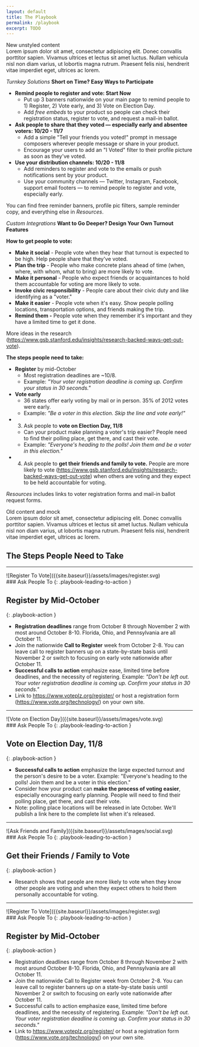 ```yaml
---
layout: default
title: The Playbook
permalink: /playbook
excerpt: TODO
---
```


<div class="page-header">
  New unstyled content
  <div class="inner">
    Lorem ipsum dolor sit amet, consectetur adipiscing elit. Donec convallis porttitor sapien. Vivamus ultrices et lectus sit amet luctus. Nullam vehicula nisl non diam varius, ut lobortis magna rutrum. Praesent felis nisi, hendrerit vitae imperdiet eget, ultrices ac lorem. 
  </div>
</div>

*Turnkey Solutions*
**Short on Time? Easy Ways to Participate**

* **Remind people to register and vote:  Start Now**
    * Put up 3 banners nationwide on your main page to remind people to 1) Register, 2) Vote early, and 3) Vote on Election Day.   
    * Add _free embeds_ to your product so people can check their registration status, register to vote, and request a mail-in ballot.
* **Ask people to share that they voted — especially early and absentee voters:  10/20 - 11/7**
    * Add a simple "Tell your friends you voted!" prompt in message composers wherever people message or share in your product.
    * Encourage your users to add an "I Voted" filter to their profile picture as soon as they've voted.  
* **Use your distribution channels:  10/20 - 11/8**
    * Add reminders to register and vote to the emails or push notifications sent by your product. 
    * Use your community channels — Twitter, Instagram, Facebook, support email footers — to remind people to register and vote, especially early.

You can find free reminder banners, profile pic filters, sample reminder copy, and everything else in _Resources_.


*Custom Integrations*
**Want to Go Deeper? Design Your Own Turnout Features**

**How to get people to vote:**

* **Make it social** - People vote when they hear that turnout is expected to be high. Help people share that they've voted.
* **Plan the trip** - People who make concrete plans ahead of time (when, where, with whom, what to bring) are more likely to vote.
* **Make it personal** - People who expect friends or acquaintances to hold them accountable for voting are more likely to vote.
* **Invoke civic responsibility** - People care about their civic duty and like identifying as a "voter."
* **Make it easier** - People vote when it's easy. Show people polling locations, transportation options, and friends making the trip.
* **Remind them -** People vote when they remember it's important and they have a limited time to get it done.

More ideas in the research (https://www.gsb.stanford.edu/insights/research-backed-ways-get-out-vote).  


**The steps people need to take:**

* **Register** by mid-October
    * Most registration deadlines are ~10/8.  
    * Example: *"Your voter registration deadline is coming up. _Confirm your status_ in 30 seconds."*
* **Vote early**
    * 36 states offer early voting by mail or in person.  35% of 2012 votes were early.
    * Example:  *"Be a voter in this election.  Skip the line and _vote early_!"*
* 3) Ask people to **vote on Election Day, 11/8**
    * Can your product make planning a voter's trip easier?  People need to find their polling place, get there, and cast their vote.
    * Example: *"Everyone's heading to the polls! _Join them_ and be a voter in this election."*
* 4) Ask people to **get their friends and family to vote.**  People are more likely to vote (https://www.gsb.stanford.edu/insights/research-backed-ways-get-out-vote) when others are voting and they expect to be held accountable for voting. 

_Resources_ includes links to voter registration forms and mail-in ballot request forms.






<div class="page-header">
  Old content and mock
  <div class="inner">
    Lorem ipsum dolor sit amet, consectetur adipiscing elit. Donec convallis porttitor sapien. Vivamus ultrices et lectus sit amet luctus. Nullam vehicula nisl non diam varius, ut lobortis magna rutrum. Praesent felis nisi, hendrerit vitae imperdiet eget, ultrices ac lorem. 
  </div>
</div>

## The Steps People Need to Take

---

<div class="playbook-item" markdown="1">

<div class="playbook-image" markdown="1">
![Register To Vote]({{site.baseurl}}/assets/images/register.svg)
</div>

<div class="playbook-text" markdown="1">
### Ask People To 
{: .playbook-leading-to-action }

## Register by Mid-October
{: .playbook-action }

* __Registration deadlines__ range from October 8 through November 2 with most around October 8-10.  Florida, Ohio, and Pennsylvania are all October 11. 
* Join the nationwide __Call to Register__ week from October 2-8. You can leave call to register banners up on a state-by-state basis until November 2 or switch to focusing on early vote nationwide after October 11. 
* __Successful calls to action__ emphasize ease, limited time before deadlines, and the necessity of registering. Example: *"Don't be left out. Your voter registration deadline is coming up. Confirm your status in 30 seconds."* 
* Link to <https://www.voteplz.org/register/> or host a registration form (<https://www.vote.org/technology/>) on your own site.
</div>

</div>

---

<div class="playbook-item" markdown="1">

<div class="playbook-image" markdown="1">
![Vote on Election Day]({{site.baseurl}}/assets/images/vote.svg)
</div>

<div class="playbook-text" markdown="1">
### Ask People To 
{: .playbook-leading-to-action }

## Vote on Election Day, 11/8 
{: .playbook-action }

* __Successful calls to action__ emphasize the large expected turnout and the person's desire to be a voter. Example: "Everyone's heading to the polls! Join them and be a voter in this election." 
* Consider how your product can __make the process of voting easier__, especially encouraging early planning.  People will need to find their polling place, get there, and cast their vote. 
* Note: polling place locations will be released in late October.  We'll publish a link here to the complete list when it's released.

</div>

</div>

---

<div class="playbook-item" markdown="1">

<div class="playbook-image" markdown="1">
![Ask Friends and Family]({{site.baseurl}}/assets/images/social.svg)
</div>

<div class="playbook-text" markdown="1">
### Ask People To 
{: .playbook-leading-to-action }

## Get their Friends / Family to Vote
{: .playbook-action }

* Research shows that people are more likely to vote when they know other people are voting and when they expect others to hold them personally accountable for voting.
</div>

</div>

---

<div class="playbook-item" markdown="1">

<div class="playbook-image" markdown="1">
![Register To Vote]({{site.baseurl}}/assets/images/register.svg)
</div>

<div class="playbook-text" markdown="1">
### Ask People To 
{: .playbook-leading-to-action }

## Register by Mid-October
{: .playbook-action }

* Registration deadlines range from October 8 through November 2 with most around October 8-10.  Florida, Ohio, and Pennsylvania are all October 11. 
* Join the nationwide Call to Register week from October 2-8. You can leave call to register banners up on a state-by-state basis until November 2 or switch to focusing on early vote nationwide after October 11. 
* Successful calls to action emphasize ease, limited time before deadlines, and the necessity of registering. Example: *"Don't be left out. Your voter registration deadline is coming up. Confirm your status in 30 seconds."* 
* Link to https://www.voteplz.org/register/ or host a registration form (https://www.vote.org/technology/) on your own site.
</div>

</div>
